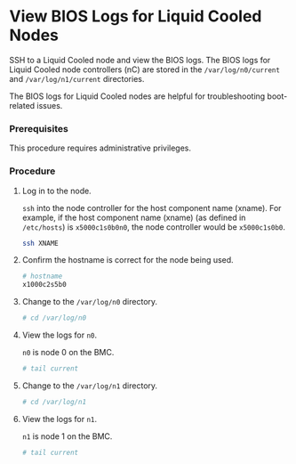 # View BIOS Logs for Liquid Cooled Nodes

SSH to a Liquid Cooled node and view the BIOS logs. The BIOS logs for Liquid Cooled node controllers \(nC\) are stored in the `/var/log/n0/current` and `/var/log/n1/current` directories.

The BIOS logs for Liquid Cooled nodes are helpful for troubleshooting boot-related issues.

### Prerequisites

This procedure requires administrative privileges.

### Procedure

1.  Log in to the node.

    `ssh` into the node controller for the host component name (xname). For example, if the host component name (xname) \(as defined in `/etc/hosts`\) is `x5000c1s0b0n0`, the node controller would be `x5000c1s0b0`.

    ```bash
    ssh XNAME
    ```

2.  Confirm the hostname is correct for the node being used.

    ```bash
    # hostname
    x1000c2s5b0
    ```

3.  Change to the `/var/log/n0` directory.

    ```bash
    # cd /var/log/n0
    ```

4.  View the logs for `n0`.

    `n0` is node 0 on the BMC.

    ```bash
    # tail current
    ```

5.  Change to the `/var/log/n1` directory.

    ```bash
    # cd /var/log/n1
    ```

6.  View the logs for `n1`.

    `n1` is node 1 on the BMC.

    ```bash
    # tail current
    ```

